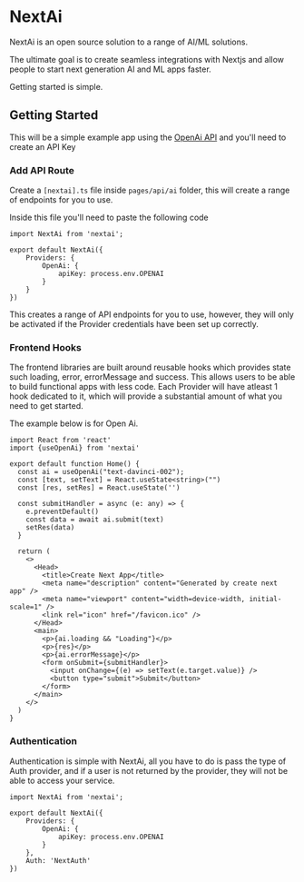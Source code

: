 # NextAi

NextAi is an open source solution to a range of AI/ML solutions.

The ultimate goal is to create seamless integrations with Nextjs and allow people to start next generation AI and ML apps faster.

Getting started is simple.

## Getting Started

This will be a simple example app using the [OpenAi API](https://platform.openai.com/docs/introduction) and you'll need to create an API Key

### Add API Route

Create a `[nextai].ts` file inside `pages/api/ai` folder, this will create a range of endpoints for you to use.

Inside this file you'll need to paste the following code

```
import NextAi from 'nextai';

export default NextAi({
    Providers: {
        OpenAi: {
            apiKey: process.env.OPENAI
        }
    }
})
```

This creates a range of API endpoints for you to use, however, they will only be activated if the Provider credentials have been set up correctly.

### Frontend Hooks

The frontend libraries are built around reusable hooks which provides state such loading, error, errorMessage and success.
This allows users to be able to build functional apps with less code.
Each Provider will have atleast 1 hook dedicated to it, which will provide a substantial amount of what you need to get started.

The example below is for Open Ai.

```
import React from 'react'
import {useOpenAi} from 'nextai'

export default function Home() {
  const ai = useOpenAi("text-davinci-002");
  const [text, setText] = React.useState<string>("")
  const [res, setRes] = React.useState('')

  const submitHandler = async (e: any) => {
    e.preventDefault()
    const data = await ai.submit(text)
    setRes(data)
  }
  
  return (
    <>
      <Head>
        <title>Create Next App</title>
        <meta name="description" content="Generated by create next app" />
        <meta name="viewport" content="width=device-width, initial-scale=1" />
        <link rel="icon" href="/favicon.ico" />
      </Head>
      <main>
        <p>{ai.loading && "Loading"}</p>
        <p>{res}</p>
        <p>{ai.errorMessage}</p>
        <form onSubmit={submitHandler}>
          <input onChange={(e) => setText(e.target.value)} />
          <button type="submit">Submit</button>
        </form>
      </main>
    </>
  )
}
```

### Authentication


Authentication is simple with NextAi, all you have to do is pass the type of Auth provider, and if a user is not returned by the provider, they will not be able to access your service.

```
import NextAi from 'nextai';

export default NextAi({
    Providers: {
        OpenAi: {
            apiKey: process.env.OPENAI
        }
    },
    Auth: 'NextAuth'
})
```